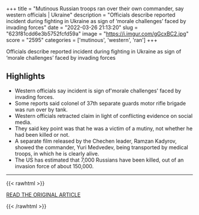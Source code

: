 +++
title = "Mutinous Russian troops ran over their own commander, say western officials | Ukraine"
description = "Officials describe reported incident during fighting in Ukraine as sign of ‘morale challenges’ faced by invading forces"
date = "2022-03-26 21:13:20"
slug = "623f81cdd6e3b5752fcfd59a"
image = "https://i.imgur.com/gGcxBC2.jpg"
score = "2595"
categories = ['mutinous', 'western', 'ran']
+++

Officials describe reported incident during fighting in Ukraine as sign of ‘morale challenges’ faced by invading forces

## Highlights

- Western officials say incident is sign of'morale challenges' faced by invading forces.
- Some reports said colonel of 37th separate guards motor rifle brigade was run over by tank.
- Western officials retracted claim in light of conflicting evidence on social media.
- They said key point was that he was a victim of a mutiny, not whether he had been killed or not.
- A separate film released by the Chechen leader, Ramzan Kadyrov, showed the commander, Yuri Medvedev, being transported by medical troops, in which he is clearly alive.
- The US has estimated that 7,000 Russians have been killed, out of an invasion force of about 150,000.

---

{{< rawhtml >}}
  <p class="article-category">
    <a target="_blank" href="https://www.theguardian.com/world/2022/mar/25/russian-troops-mutiny-commander-ukraine-report-western-officials">READ THE ORIGINAL ARTICLE</a>
  </p>
{{< /rawhtml >}}
